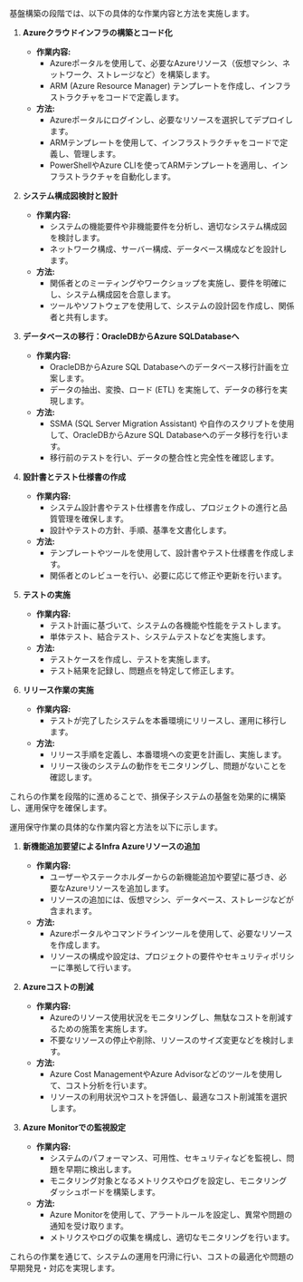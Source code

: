 基盤構築の段階では、以下の具体的な作業内容と方法を実施します。

1. **Azureクラウドインフラの構築とコード化**
   - **作業内容:**
     - Azureポータルを使用して、必要なAzureリソース（仮想マシン、ネットワーク、ストレージなど）を構築します。
     - ARM (Azure Resource Manager) テンプレートを作成し、インフラストラクチャをコードで定義します。
   - **方法:**
     - Azureポータルにログインし、必要なリソースを選択してデプロイします。
     - ARMテンプレートを使用して、インフラストラクチャをコードで定義し、管理します。
     - PowerShellやAzure CLIを使ってARMテンプレートを適用し、インフラストラクチャを自動化します。

2. **システム構成図検討と設計**
   - **作業内容:**
     - システムの機能要件や非機能要件を分析し、適切なシステム構成図を検討します。
     - ネットワーク構成、サーバー構成、データベース構成などを設計します。
   - **方法:**
     - 関係者とのミーティングやワークショップを実施し、要件を明確にし、システム構成図を合意します。
     - ツールやソフトウェアを使用して、システムの設計図を作成し、関係者と共有します。

3. **データベースの移行：OracleDBからAzure SQLDatabaseへ**
   - **作業内容:**
     - OracleDBからAzure SQL Databaseへのデータベース移行計画を立案します。
     - データの抽出、変換、ロード (ETL) を実施して、データの移行を実現します。
   - **方法:**
     - SSMA (SQL Server Migration Assistant) や自作のスクリプトを使用して、OracleDBからAzure SQL Databaseへのデータ移行を行います。
     - 移行前のテストを行い、データの整合性と完全性を確認します。

4. **設計書とテスト仕様書の作成**
   - **作業内容:**
     - システム設計書やテスト仕様書を作成し、プロジェクトの進行と品質管理を確保します。
     - 設計やテストの方針、手順、基準を文書化します。
   - **方法:**
     - テンプレートやツールを使用して、設計書やテスト仕様書を作成します。
     - 関係者とのレビューを行い、必要に応じて修正や更新を行います。

5. **テストの実施**
   - **作業内容:**
     - テスト計画に基づいて、システムの各機能や性能をテストします。
     - 単体テスト、結合テスト、システムテストなどを実施します。
   - **方法:**
     - テストケースを作成し、テストを実施します。
     - テスト結果を記録し、問題点を特定して修正します。

6. **リリース作業の実施**
   - **作業内容:**
     - テストが完了したシステムを本番環境にリリースし、運用に移行します。
   - **方法:**
     - リリース手順を定義し、本番環境への変更を計画し、実施します。
     - リリース後のシステムの動作をモニタリングし、問題がないことを確認します。

これらの作業を段階的に進めることで、損保子システムの基盤を効果的に構築し、運用保守を確保します。



運用保守作業の具体的な作業内容と方法を以下に示します。

1. **新機能追加要望によるInfra Azureリソースの追加**
   - **作業内容:**
     - ユーザーやステークホルダーからの新機能追加や要望に基づき、必要なAzureリソースを追加します。
     - リソースの追加には、仮想マシン、データベース、ストレージなどが含まれます。
   - **方法:**
     - Azureポータルやコマンドラインツールを使用して、必要なリソースを作成します。
     - リソースの構成や設定は、プロジェクトの要件やセキュリティポリシーに準拠して行います。

2. **Azureコストの削減**
   - **作業内容:**
     - Azureのリソース使用状況をモニタリングし、無駄なコストを削減するための施策を実施します。
     - 不要なリソースの停止や削除、リソースのサイズ変更などを検討します。
   - **方法:**
     - Azure Cost ManagementやAzure Advisorなどのツールを使用して、コスト分析を行います。
     - リソースの利用状況やコストを評価し、最適なコスト削減策を選択します。

3. **Azure Monitorでの監視設定**
   - **作業内容:**
     - システムのパフォーマンス、可用性、セキュリティなどを監視し、問題を早期に検出します。
     - モニタリング対象となるメトリクスやログを設定し、モニタリングダッシュボードを構築します。
   - **方法:**
     - Azure Monitorを使用して、アラートルールを設定し、異常や問題の通知を受け取ります。
     - メトリクスやログの収集を構成し、適切なモニタリングを行います。

これらの作業を通じて、システムの運用を円滑に行い、コストの最適化や問題の早期発見・対応を実現します。
